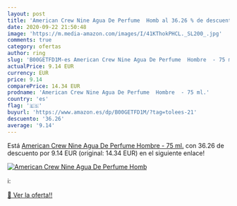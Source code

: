 ```yaml
---
layout: post
title: 'American Crew Nine Agua De Perfume  Homb al 36.26 % de descuento'
date: 2020-09-22 21:50:48
image: 'https://m.media-amazon.com/images/I/41KThokPHCL._SL200_.jpg'
comments: true
category: ofertas
author: ring
slug: 'B00GETFD1M-es American Crew Nine Agua De Perfume  Hombre  - 75 ml.'
actualPrice: 9.14 EUR
currency: EUR
price: 9.14
comparePrice: 14.34 EUR
prodname: 'American Crew Nine Agua De Perfume  Hombre  - 75 ml.'
country: 'es'
flag: '🇪🇸'
buyurl: 'https://www.amazon.es/dp/B00GETFD1M/?tag=tolees-21'
descuento: '36.26'
average: '9.14'
---
```


Está [American Crew Nine Agua De Perfume  Hombre  - 75 ml.](https://www.amazon.es/dp/B00GETFD1M/?tag=tolees-21) con 36.26 de descuento por 9.14 EUR (original: 14.34 EUR) en el siguiente enlace!

[![American Crew Nine Agua De Perfume  Homb](https://m.media-amazon.com/images/I/41KThokPHCL._SL200_.jpg)](https://www.amazon.es/dp/B00GETFD1M/?tag=tolees-21)

ℹ️:


[🛒 Ver la oferta!!](https://www.amazon.es/dp/B00GETFD1M/?tag=tolees-21)
